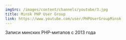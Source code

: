 ```yaml
---
imgSrc: /images/content/channels/youtube/3.jpg
title: Minsk PHP User Group
link: https://www.youtube.com/user/PHPUserGroupMinsk
---
```


Записи минских PHP-митапов с 2013 года
